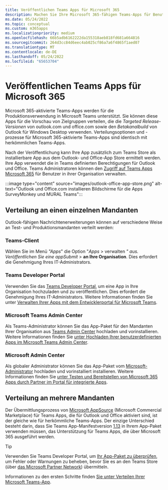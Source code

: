 ```yaml
---
title: Veröffentlichen Teams Apps für Microsoft 365
description: Machen Sie Ihre Microsoft 365-fähigen Teams-Apps für Benutzer in Teams, Outlook und Office
ms.date: 05/24/2022
ms.topic: conceptual
ms.custom: m365apps
ms.localizationpriority: medium
ms.openlocfilehash: 66b5adb6162222da155318aeb818fd681a664816
ms.sourcegitcommit: 264d3cc84d6eec4ab025cf86a7a6f4865f1aed07
ms.translationtype: MT
ms.contentlocale: de-DE
ms.lasthandoff: 05/24/2022
ms.locfileid: "65653704"
---
```

# <a name="publish-teams-apps-for-microsoft-365"></a>Veröffentlichen Teams Apps für Microsoft 365

Microsoft 365-aktivierte Teams-Apps werden für die Produktionsverwendung in Microsoft Teams unterstützt. Sie können diese Apps für die Vorschau von Zielgruppen verteilen, die die *Targeted Release-Versionen* von outlook.com und office.com sowie den *Betakanalbuild* von Outlook für Windows Desktop verwenden. Verteilungsoptionen und -prozesse für Microsoft 365-aktivierte Teams-Apps sind identisch mit herkömmlichen Teams-Apps.

Nach der Veröffentlichung kann Ihre App zusätzlich zum Teams Store als installierbare App aus dem Outlook- und Office-App Store ermittelt werden. Ihre App verwendet die in Teams definierten Berechtigungen für Outlook und Office. Teams Administratoren können den [Zugriff auf Teams Apps Microsoft 365](/MicrosoftTeams/manage-third-party-teams-apps) für Benutzer in ihrer Organisation verwalten.

:::image type="content" source="images/outlook-office-app-store.png" alt-text="Outlook und Office.com installieren Bildschirme für die Apps SurveyMonkey und MURAL Teams":::

## <a name="single-tenant-distribution"></a>Verteilung an einen einzelnen Mandanten

Outlook-fähigen Nachrichtenerweiterungen können auf verschiedene Weise an Test- und Produktionsmandanten verteilt werden:

### <a name="teams-client"></a>Teams-Client

Wählen Sie im Menü *"Apps*" die Option "*Apps* >  verwalten *" aus. Veröffentlichen Sie eine appSubmit* >  **an Ihre Organisation**. Dies erfordert die Genehmigung Ihres IT-Administrators.

### <a name="teams-developer-portal"></a>Teams Developer Portal

Verwenden Sie das [Teams Developer Portal](https://dev.teams.microsoft.com/), um eine App in Ihre Organisation hochzuladen und zu veröffentlichen. Dies erfordert die Genehmigung Ihres IT-Administrators. Weitere Informationen finden Sie unter [Verwalten Ihrer Apps mit dem Entwicklerportal für Microsoft Teams](../concepts/build-and-test/teams-developer-portal.md).

### <a name="microsoft-teams-admin-center"></a>‎Microsoft Teams Admin Center

Als Teams-Administrator können Sie das App-Paket für den Mandanten Ihrer Organisation aus [Teams Admin Center](https://admin.teams.microsoft.com/) hochladen und vorinstallieren. Weitere Informationen finden Sie [unter Hochladen Ihrer benutzerdefinierten Apps im Microsoft Teams Admin Center](/MicrosoftTeams/upload-custom-apps).

### <a name="microsoft-admin-center"></a>Microsoft Admin Center

Als globaler Administrator können Sie das App-Paket vom [Microsoft-Administrator](https://admin.microsoft.com/) hochladen und vorinstalliert installieren. Weitere Informationen finden Sie [unter Testen und Bereitstellen von Microsoft 365 Apps durch Partner im Portal für integrierte Apps](/microsoft-365/admin/manage/test-and-deploy-microsoft-365-apps).

## <a name="multitenant-distribution"></a>Verteilung an mehrere Mandanten

Der Übermittlungsprozess von [Microsoft AppSource](https://appsource.microsoft.com/) (Microsoft Commercial Marketplace) für Teams Apps, die für Outlook und Office aktiviert sind, ist der gleiche wie für herkömmliche Teams-Apps. Der einzige Unterschied besteht darin, dass Sie Teams App-Manifestversion [1.13](../tabs/how-to/using-teams-client-sdk.md) in Ihrem App-Paket verwenden müssen, das Unterstützung für Teams  Apps, die über Microsoft 365 ausgeführt werden.

> [!TIP]
> Verwenden Sie Teams Developer Portal, um [Ihr App-Paket zu überprüfen](https://dev.teams.microsoft.com/validation), um Fehler oder Warnungen zu beheben, bevor Sie es an den Teams Store (über [das Microsoft Partner Network](https://partner.microsoft.com/)) übermitteln.

Informationen zu den ersten Schritte finden [Sie unter Verteilen Ihrer Microsoft Teams-App](../concepts/deploy-and-publish/apps-publish-overview.md).
